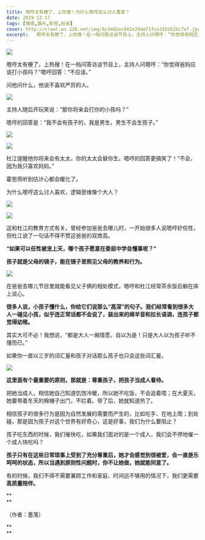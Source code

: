 ```yaml
---
title: 嗯哼太有梗了，上热搜！为什么嗯哼这么讨人喜爱？
date: 2019-12-17
tags: [情感,娱乐,影视,社会]
cover: http://crawl.ws.126.net/img/8c3402ec881e26de71fce318162bc7ef.jpg
excerpt:   嗯哼太有梗了，上热搜！在一档问答访谈节目上，主持人问嗯哼：“你觉得爸妈应该打小孩吗？”嗯哼回答
---
```

![](http://crawl.ws.126.net/img/8c3402ec881e26de71fce318162bc7ef.jpg)  

嗯哼太有梗了，上热搜！在一档问答访谈节目上，主持人问嗯哼：“你觉得爸妈应该打小孩吗？”嗯哼回答：“不应该。”

问他问什么，他说不喜欢严厉的人。

![](http://crawl.ws.126.net/img/f952442b0a75ce4df5b49f38b62aa99d.jpg)  

主持人随后开玩笑说：“那你将来会打你的小孩吗？”

嗯哼的回答是：“我不会有孩子的，我是男生，男生不会生孩子。”

![](http://crawl.ws.126.net/img/068cbb7f20bf88d7d371b8feb617724a.jpg)  

![](http://crawl.ws.126.net/img/fcb1899a7142669f1edfc7cc9951d87e.jpg)  

杜江提醒他你将来会有太太，你的太太会替你生。嗯哼的回答更搞笑了！“不会，因为我只喜欢妈妈。”

霍思燕听到估计心都会暖化了。

为什么嗯哼这么讨人喜欢，逻辑思维像个大人？

![](http://crawl.ws.126.net/img/74c7118fb3efd8b83ef5bcdf48bd7538.jpg)  

![](http://crawl.ws.126.net/img/2a7b67bd622453200187c83c1973cfcd.jpg)  

这和杜江的教育方式有关，曾经参加爸爸去哪儿时，一开始很多人说嗯哼好任性，但杜江说了一句话不得不赞这爸爸的双商高。

**“如果可以任性被宠上天，哪个孩子愿意在委屈中学会懂事呢？”**

**孩子就是父母的镜子，能在镜子里照见父母的教养和行为。**  

![](http://crawl.ws.126.net/img/6e0c9328081f029bd6c351b399d68b36.jpg)  

在爸爸去哪儿节目里就能看见父子俩的相处模式，嗯哼和杜江经常茶余饭后躺在床上谈心。  

**很多人说，小孩子懂什么，你给它们说那么“高深”的句子。我们经常看到很多大人一碰见小孩，似乎连正常话都不会说了，装出来的绵羊音和拉长语调，连孩子都觉得幼稚。**

其实大可不必！我想说，“都是大人一厢情愿、自以为是！只是大人以为孩子听不懂而已。”

如果你一直以三岁的词汇量和孩子对话那么孩子也只会这些词汇量。

![](http://crawl.ws.126.net/img/d5ef6b8eda02dfb0cefddb3b0c815f37.jpg)  

**这里面有个最重要的原则，那就是：尊重孩子，把孩子当成人看待。**

把她当成人，相信她自己知道饥饱冷暖，所以她不吃饭，不会追着喂；在大夏天，她要带着冬天的棉帽子出门，不拦着。带了后，她就知道热了。

相信孩子的很多行为是因为自然发展的需要而产生的，比如吃手、在地上爬；到处碰，那是因为孩子对这个世界有好奇心，这是好事，我们为什么要阻止？

孩子吃东西的时候，我们催快吃，如果我们面对的是一个成人，我们会不停地催一个成人快吃吗？

**孩子只有在这些日常琐事上受到了充分尊重后，她才会感觉到很被爱，会一直是乐呵呵的状态，所以当遇到原则性问题时，你不让她做，她就能同意了。**

有的时候，我们不得不需要兼顾工作和家庭、时间远不够用的情况下，我们更需要 **高质量陪伴。**

**  
**  

（作者：墨落）

**  
**  

